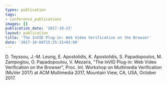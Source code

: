 ```yaml
---
types: publication
tags:
- conference_publications
images: []
publication_date: '2017-10-23'
layout: publication
title: 'The InVID Plug-in: Web Video Verification on the Browser'
date: '2017-10-04T15:25:15+03:00'
---
```

<p><span lang="EN-US">D. Teyssou, J.-M. Leung, E. Apostolidis, K. Apostolidis, S. Papadopoulos, M. Zampoglou, O. Papadopoulou, V. Mezaris, "The InVID Plug-in: Web Video Verification on the Browser", Proc. Int. Workshop on Multimedia Verification (MuVer 2017) at ACM Multimedia 2017, Mountain View, CA, USA, October 2017.</span></p>
